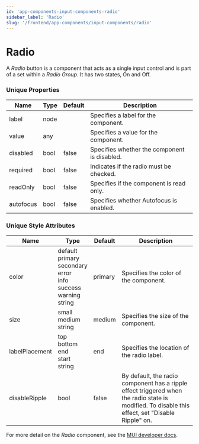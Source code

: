 ```yaml
---
id: 'app-components-input-components-radio'
sidebar_label: 'Radio'
slug: '/frontend/app-components/input-components/radio'
---
```


# Radio
A *Radio* button is a component that acts as a single input control and is part of a set within a *Radio Group*. It has two states, On and Off. 

### Unique Properties
<table>
<thead>
<tr><th>Name</th><th>Type</th><th>Default</th><th>Description</th></tr>
</thead>
<tbody>
<tr><td>label</td><td>node</td><td></td><td>Specifies a label for the component.</td></tr>
<tr><td>value</td><td>any</td><td></td><td>Specifies a value for the component.</td></tr>
<tr><td>disabled</td><td>bool</td><td>false</td><td>Specifies whether the component is disabled.</td></tr>
<tr><td>required</td><td>bool</td><td>false</td><td>Indicates if the radio must be checked.</td></tr>
<tr><td>readOnly</td><td>bool</td><td>false</td><td>Specifies if the component is read only.</td></tr>
<tr><td>autofocus</td><td>bool</td><td>false</td><td>Specifies whether Autofocus is enabled.</td></tr>
</tbody>
</table>

### Unique Style Attributes
<table>
<thead>
<tr><th>Name</th><th>Type</th><th>Default</th><th>Description</th></tr>
</thead>
<tbody>
<tr><td>color</td><td>default<br/>primary<br/>secondary<br/>error<br/>info<br/>success<br/>warning<br/>string</td><td>primary</td><td>Specifies the color of the component.</td></tr>
<tr><td>size</td><td>small<br/>medium<br/>string</td><td>medium</td><td>Specifies the size of the component.</td></tr>
<tr><td>labelPlacement</td><td>top<br/>bottom<br/>end<br/>start<br/>string</td><td>end</td><td>Specifies the location of the radio label.</td></tr>
<tr><td>disableRipple</td><td>bool</td><td>false</td><td>By default, the radio component has a ripple effect triggered when the radio state is modified. To disable this effect, set "Disable Ripple" on.</td></tr>
</tbody>
</table>

For more detail on the *Radio* component, see the [MUI developer docs](https://mui.com/material-ui/api/radio/).